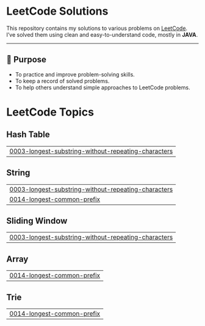 # LeetCode Solutions

This repository contains my solutions to various problems on [LeetCode](https://leetcode.com/).  
I’ve solved them using clean and easy-to-understand code, mostly in **JAVA**.

---

## 📌 Purpose

- To practice and improve problem-solving skills.
- To keep a record of solved problems.
- To help others understand simple approaches to LeetCode problems.

<!---LeetCode Topics Start-->
# LeetCode Topics
## Hash Table
|  |
| ------- |
| [0003-longest-substring-without-repeating-characters](https://github.com/disha2553/leetcode-solutions/tree/master/0003-longest-substring-without-repeating-characters) |
## String
|  |
| ------- |
| [0003-longest-substring-without-repeating-characters](https://github.com/disha2553/leetcode-solutions/tree/master/0003-longest-substring-without-repeating-characters) |
| [0014-longest-common-prefix](https://github.com/disha2553/leetcode-solutions/tree/master/0014-longest-common-prefix) |
## Sliding Window
|  |
| ------- |
| [0003-longest-substring-without-repeating-characters](https://github.com/disha2553/leetcode-solutions/tree/master/0003-longest-substring-without-repeating-characters) |
## Array
|  |
| ------- |
| [0014-longest-common-prefix](https://github.com/disha2553/leetcode-solutions/tree/master/0014-longest-common-prefix) |
## Trie
|  |
| ------- |
| [0014-longest-common-prefix](https://github.com/disha2553/leetcode-solutions/tree/master/0014-longest-common-prefix) |
<!---LeetCode Topics End-->